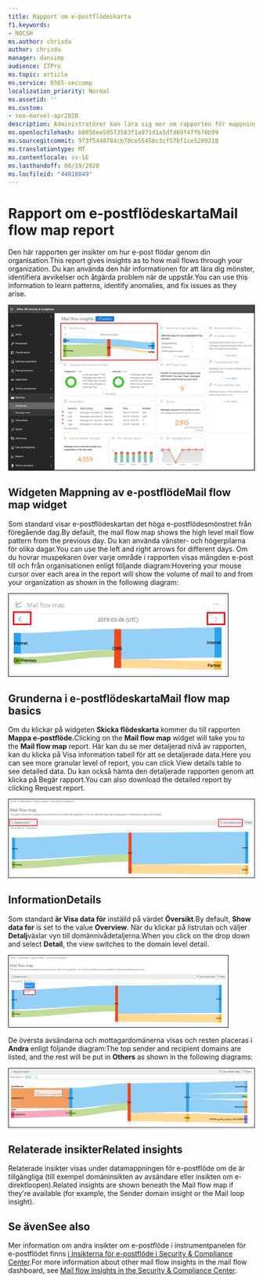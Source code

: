 ```yaml
---
title: Rapport om e-postflödeskarta
f1.keywords:
- NOCSH
ms.author: chrisda
author: chrisda
manager: dansimp
audience: ITPro
ms.topic: article
ms.service: O365-seccomp
localization_priority: Normal
ms.assetid: ''
ms.custom:
- seo-marvel-apr2020
description: Administratörer kan lära sig mer om rapporten för mappning av e-postflöde i instrumentpanelen för e-postflödet i Säkerhets- & Compliance Center.
ms.openlocfilehash: b0850ee50573583f1a971d1a5dfd69f47fb70b99
ms.sourcegitcommit: 973f5449784cb70ce5545bc3cf57bf1ce5209218
ms.translationtype: MT
ms.contentlocale: sv-SE
ms.lasthandoff: 06/19/2020
ms.locfileid: "44818849"
---
```

# <a name="mail-flow-map-report"></a><span data-ttu-id="f8b38-103">Rapport om e-postflödeskarta</span><span class="sxs-lookup"><span data-stu-id="f8b38-103">Mail flow map report</span></span>

<span data-ttu-id="f8b38-104">Den här rapporten ger insikter om hur e-post flödar genom din organisation.</span><span class="sxs-lookup"><span data-stu-id="f8b38-104">This report gives insights as to how mail flows through your organization.</span></span> <span data-ttu-id="f8b38-105">Du kan använda den här informationen för att lära dig mönster, identifiera avvikelser och åtgärda problem när de uppstår.</span><span class="sxs-lookup"><span data-stu-id="f8b38-105">You can use this information to learn patterns, identify anomalies, and fix issues as they arise.</span></span>

![Mapprapporten För e-postflöde i instrumentpanelen för e-postflödet i Säkerhets- & Compliance Center](../../media/mail-flow-map-selected.png)

## <a name="mail-flow-map-widget"></a><span data-ttu-id="f8b38-107">Widgeten Mappning av e-postflöde</span><span class="sxs-lookup"><span data-stu-id="f8b38-107">Mail flow map widget</span></span>

<span data-ttu-id="f8b38-108">Som standard visar e-postflödeskartan det höga e-postflödesmönstret från föregående dag.</span><span class="sxs-lookup"><span data-stu-id="f8b38-108">By default, the mail flow map shows the high level mail flow pattern from the previous day.</span></span> <span data-ttu-id="f8b38-109">Du kan använda vänster- och högerpilarna för olika dagar.</span><span class="sxs-lookup"><span data-stu-id="f8b38-109">You can use the left and right arrows for different days.</span></span> <span data-ttu-id="f8b38-110">Om du hovrar muspekaren över varje område i rapporten visas mängden e-post till och från organisationen enligt följande diagram:</span><span class="sxs-lookup"><span data-stu-id="f8b38-110">Hovering your mouse cursor over each area in the report will show the volume of mail to and from your organization as shown in the following diagram:</span></span>

![Vänster- och högerpilar i widgeten Mapp med e-postflöde](../../media/mail-flow-map-widget.png)

## <a name="mail-flow-map-basics"></a><span data-ttu-id="f8b38-112">Grunderna i e-postflödeskarta</span><span class="sxs-lookup"><span data-stu-id="f8b38-112">Mail flow map basics</span></span>

<span data-ttu-id="f8b38-113">Om du klickar på widgeten **Skicka flödeskarta** kommer du till rapporten **Mappa e-postflöde.**</span><span class="sxs-lookup"><span data-stu-id="f8b38-113">Clicking on the **Mail flow map** widget will take you to the **Mail flow map** report.</span></span> <span data-ttu-id="f8b38-114">Här kan du se mer detaljerad nivå av rapporten, kan du klicka på Visa information tabell för att se detaljerade data.</span><span class="sxs-lookup"><span data-stu-id="f8b38-114">Here you can see more granular level of report, you can click View details table to see detailed data.</span></span> <span data-ttu-id="f8b38-115">Du kan också hämta den detaljerade rapporten genom att klicka på Begär rapport.</span><span class="sxs-lookup"><span data-stu-id="f8b38-115">You can also download the detailed report by clicking Request report.</span></span>

![Översiktsvy i rapporten Mappa e-post](../../media/mail-flow-map-overview.png)

## <a name="details"></a><span data-ttu-id="f8b38-117">Information</span><span class="sxs-lookup"><span data-stu-id="f8b38-117">Details</span></span>

<span data-ttu-id="f8b38-118">Som standard **är Visa data för** inställd på värdet **Översikt**.</span><span class="sxs-lookup"><span data-stu-id="f8b38-118">By default, **Show data for** is set to the value **Overview**.</span></span> <span data-ttu-id="f8b38-119">När du klickar på listrutan och väljer **Detalj**växlar vyn till domännivådetaljerna.</span><span class="sxs-lookup"><span data-stu-id="f8b38-119">When you click on the drop down and select **Detail**, the view switches to the domain level detail.</span></span>

![Välj Information i Visa data för i översiktsvyn i rapporten Mappningsrapport för e-postflöde](../../media/mail-flow-map-select-detail.png)

<span data-ttu-id="f8b38-121">De översta avsändarna och mottagardomänerna visas och resten placeras i **Andra** enligt följande diagram:</span><span class="sxs-lookup"><span data-stu-id="f8b38-121">The top sender and recipient domains are listed, and the rest will be put in **Others** as shown in the following diagrams:</span></span>

![Informationsvy i rapporten Mappa e-post](../../media/mail-flow-map-detail.png)

## <a name="related-insights"></a><span data-ttu-id="f8b38-123">Relaterade insikter</span><span class="sxs-lookup"><span data-stu-id="f8b38-123">Related insights</span></span>

<span data-ttu-id="f8b38-124">Relaterade insikter visas under datamappningen för e-postflöde om de är tillgängliga (till exempel domäninsikten av avsändare eller insikten om e-direktloopen).</span><span class="sxs-lookup"><span data-stu-id="f8b38-124">Related insights are shown beneath the Mail flow map if they're available (for example, the Sender domain insight or the Mail loop insight).</span></span>

## <a name="see-also"></a><span data-ttu-id="f8b38-125">Se även</span><span class="sxs-lookup"><span data-stu-id="f8b38-125">See also</span></span>

<span data-ttu-id="f8b38-126">Mer information om andra insikter om e-postflöde i instrumentpanelen för e-postflödet finns [i Insikterna för e-postflöde i Security & Compliance Center](mail-flow-insights-v2.md).</span><span class="sxs-lookup"><span data-stu-id="f8b38-126">For more information about other mail flow insights in the mail flow dashboard, see [Mail flow insights in the Security & Compliance Center](mail-flow-insights-v2.md).</span></span>
